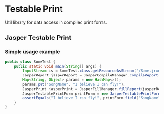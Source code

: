 # Testable Print

Util library for data access in compiled print forms.

## Jasper Testable Print

### Simple usage example

```java
public class SomeTest {
    public static void main(String[] args) {
        InputStream is = SomeTest.class.getResourceAsStream("/Some.jrxml");
        JasperReport jasperReport = JasperCompileManager.compileReport(is);
        Map<String, Object> params = new HashMap<>();
        params.put("SongName", "I believe I can fly!");
        JasperPrint jasperPrint = JasperFillManager.fillReport(jasperReport, params, new JREmptyDataSource());
        JasperTestablePrintForm printForm = new JasperTestablePrintForm(jasperReport, jasperPrint);
        assertEquals("I believe I can fly!", printForm.field("SongName").value());
    }
}
```
